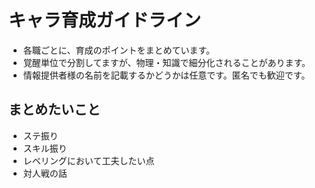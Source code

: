 # キャラ育成ガイドライン
* 各職ごとに、育成のポイントをまとめています。
* 覚醒単位で分割してますが、物理・知識で細分化されることがあります。
* 情報提供者様の名前を記載するかどうかは任意です。匿名でも歓迎です。

## まとめたいこと
* ステ振り
* スキル振り
* レベリングにおいて工夫したい点
* 対人戦の話




